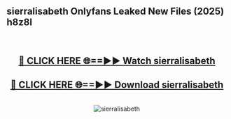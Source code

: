<h2>sierralisabeth Onlyfans Leaked New Files (2025) h8z8l</h2>
<br>
<div align="center">
<h2><a href="https://mediafiles.top/sierralisabeth&ref=git" rel="nofollow">🔴 CLICK HERE 🌐==►► Watch sierralisabeth</a></h2>
<h2><a href="https://mediafiles.top/sierralisabeth&ref=git" rel="nofollow">🔴 CLICK HERE 🌐==►► Download sierralisabeth</a></h2>
<br>
<a href="https://mediafiles.top/sierralisabeth&ref=git" rel="nofollow" data-target="animated-image.originalLink"><img src="https://i.ibb.co.com/xMMVF88/686577567.gif" alt="sierralisabeth" style="max-width: 100%; display: inline-block;" data-target="animated-image.originalImage"></a>
</div>
<br>
<br>